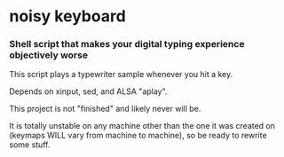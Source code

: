 # noisy keyboard
### Shell script that makes your digital typing experience objectively worse

This script plays a typewriter sample whenever you hit a key.

Depends on xinput, sed, and ALSA "aplay".

This project is not "finished" and likely never will be.

It is totally unstable on any machine other than the one it was created on (keymaps WILL vary from machine to machine), so be ready to rewrite some stuff.



